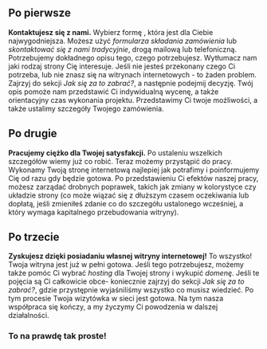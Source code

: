 ## Po pierwsze
**Kontaktujesz się z nami.**
Wybierz formę , która jest dla Ciebie najwygodniejsza. Możesz użyć *formularza składania zamówienia* lub *skontaktować się z nami tradycyjnie*, drogą mailową lub telefoniczną. Potrzebujemy dokładnego opisu tego, czego potrzebujesz. Wytłumacz nam jaki rodzaj strony Cię interesuje. Jeśli nie jesteś przekonany czego Ci potrzeba, lub nie znasz się na witrynach internetowych - to żaden problem. Zajrzyj do sekcji *Jak się za to zabrać?*, a następnie podejmij decyzję.
Twój opis pomoże nam przedstawić Ci indywidualną wycenę, a także orientacyjny czas wykonania projektu. Przedstawimy Ci twoje możliwości, a także ustalimy szczegóły Twojego zamówienia. 

## Po drugie
**Pracujemy ciężko dla Twojej satysfakcji.** Po ustaleniu wszelkich szczegółów wiemy już co robić. Teraz możemy przystąpić do pracy. Wykonamy Twoją stronę internetową najlepiej jak potrafimy i poinformujemy Cię od razu gdy będzie gotowa. Po przedstawieniu Ci efektów naszej pracy, możesz zarządać drobnych poprawek, takich jak zmiany w kolorystyce czy układzie strony (co może wiązać się z dłuższym czasem oczekiwania lub dopłatą, jeśli zmieniłeś zdanie co do szczegółu ustalonego wcześniej, a który wymaga kapitalnego przebudowania witryny).

## Po trzecie
**Zyskujesz dzięki posiadaniu własnej witryny internetowej!** To wszystko! Twoja witryna jest już w pełni gotowa. Jeśli tego potrzebujesz, możemy także pomóc Ci wybrać *hosting* dla Twojej strony i wykupić *domenę*. Jeśli te pojęcia są Ci całkowicie obce- koniecznie zajrzyj do sekcji *Jak się za to zabrać?*, gdzie przystępnie wyjaśniliśmy wszystko co musisz wiedzieć. Po tym procesie Twoja wizytówka w sieci jest gotowa. Na tym nasza współpraca się kończy, a my życzymy Ci powodzenia w dalszej działalności.

### To na prawdę tak proste!

